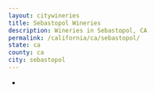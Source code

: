 ```yaml
---
layout: citywineries
title: Sebastopol Wineries
description: Wineries in Sebastopol, CA
permalink: /california/ca/sebastopol/
state: ca
county: ca
city: sebastopol
---
```

-
